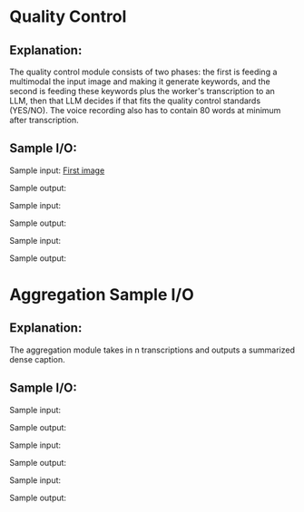 # Quality Control
## Explanation:
The quality control module consists of two phases: the first is feeding a multimodal the input image and making it generate keywords, and the second is feeding these keywords plus the worker's transcription to an LLM, then that LLM decides if that fits the quality control standards (YES/NO). The voice recording also has to contain 80 words at minimum after transcription.

## Sample I/O:
Sample input:
[First image](./image1.png)

Sample output:

Sample input:

Sample output:

Sample input:

Sample output:

# Aggregation Sample I/O
## Explanation:
The aggregation module takes in n transcriptions and outputs a summarized dense caption.

## Sample I/O:
Sample input:

Sample output:

Sample input:

Sample output:

Sample input:

Sample output:
